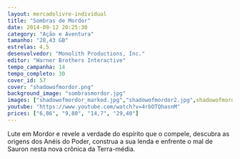 ```yaml
---
layout: mercadolivre-individual
title: "Sombras de Mordor"
date: 2014-09-12 20:25:30
category: "Ação e Aventura"
tamanho: "28,43 GB"
estrelas: 4,5
desenvolvedor: "Monolith Productions, Inc."
editor: "Warner Brothers Interactive"
tempo_campanha: 14
tempo_completo: 30
cover_id: 57
cover: "shadowofmordor.png"
background_image: "sombrasmordor.jpg"
images: ["shadowofmordor_marked.jpg","shadowofmordor2.jpg",shadowofmordor3.jpg",shadowofmordor4.jpg"]
youtube: "https://www.youtube.com/watch?v=4rbOTQhasnM"
prices: ["6,86", "9,80", "14,7", "29,40"]
---
```


Lute em Mordor e revele a verdade do espírito que o compele, descubra as origens dos Anéis do Poder, construa a sua lenda e enfrente o mal de Sauron nesta nova crônica da Terra-média.
